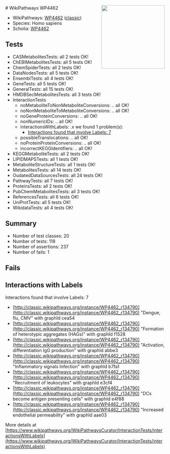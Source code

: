 <img style="float: right; width: 200px" src="https://upload.wikimedia.org/wikipedia/commons/thumb/8/83/Wplogo_with_text_500.png/640px-Wplogo_with_text_500.png" />
# WikiPathways WP4462

* WikiPathways: [WP4462](https://wikipathways.org/pathways/WP4462) ([classic](https://classic.wikipathways.org/instance/WP4462))
* Species: Homo sapiens
* Scholia: [WP4462](https://scholia.toolforge.org/wikipathways/WP4462)
## Tests
* CASMetabolitesTests: all 2 tests OK!
* ChEBIMetabolitesTests: all 5 tests OK!
* ChemSpiderTests: all 2 tests OK!
* DataNodesTests: all 5 tests OK!
* EnsemblTests: all 4 tests OK!
* GeneTests: all 5 tests OK!
* GeneralTests: all 15 tests OK!
* HMDBSecMetabolitesTests: all 3 tests OK!
* InteractionTests
    * noMetaboliteToNonMetaboliteConversions: .. all OK!
    * noNonMetaboliteToMetaboliteConversions: .. all OK!
    * noGeneProteinConversions: .. all OK!
    * nonNumericIDs: .. all OK!
    * interactionsWithLabels: .x we found 1 problem(s):
        * [Interactions found that involve Labels: 7](#630d267e)
    * possibleTranslocations: .. all OK!
    * noProteinProteinConversions: .. all OK!
    * incorrectKEGGIdentifiers: .. all OK!
* KEGGMetaboliteTests: all 2 tests OK!
* LIPIDMAPSTests: all 1 tests OK!
* MetaboliteStructureTests: all 1 tests OK!
* MetabolitesTests: all 14 tests OK!
* OudatedDataSourcesTests: all 24 tests OK!
* PathwayTests: all 7 tests OK!
* ProteinsTests: all 2 tests OK!
* PubChemMetabolitesTests: all 3 tests OK!
* ReferencesTests: all 6 tests OK!
* UniProtTests: all 5 tests OK!
* WikidataTests: all 4 tests OK!


## Summary

* Number of test classes: 20
* Number of tests: 118
* Number of assertions: 237
* Number of fails: 1

## Fails

<a name="630d267e" />

## Interactions with Labels

Interactions found that involve Labels: 7

* [http://classic.wikipathways.org/instance/WP4462_r134790](http://classic.wikipathways.org/instance/WP4462_r134790) "Dengue, flu, CMV" with graphId cea54
* [http://classic.wikipathways.org/instance/WP4462_r134790](http://classic.wikipathways.org/instance/WP4462_r134790) "Formation of 
heterotypic aggregates (HAGs)" with graphId f1528
* [http://classic.wikipathways.org/instance/WP4462_r134790](http://classic.wikipathways.org/instance/WP4462_r134790) "Activation, differentiation
IgG production" with graphId abbe3
* [http://classic.wikipathways.org/instance/WP4462_r134790](http://classic.wikipathways.org/instance/WP4462_r134790) "Inflammatory signals
Infection" with graphId b7fa1
* [http://classic.wikipathways.org/instance/WP4462_r134790](http://classic.wikipathways.org/instance/WP4462_r134790) "Recruitment of 
leukocytes" with graphId e3cf4
* [http://classic.wikipathways.org/instance/WP4462_r134790](http://classic.wikipathways.org/instance/WP4462_r134790) "DCs become 
antigen presenting cells" with graphId e4f88
* [http://classic.wikipathways.org/instance/WP4462_r134790](http://classic.wikipathways.org/instance/WP4462_r134790) "Increased 
endothelial
permeability" with graphId aae03


More details at [https://www.wikipathways.org/WikiPathwaysCurator/InteractionTests/interactionsWithLabels](https://www.wikipathways.org/WikiPathwaysCurator/InteractionTests/interactionsWithLabels)

